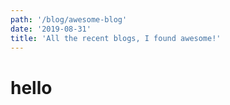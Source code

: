 ```yaml
---
path: '/blog/awesome-blog'
date: '2019-08-31'
title: 'All the recent blogs, I found awesome!'
---
```


# hello

